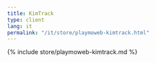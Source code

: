 ```yaml
---
title: KimTrack
type: client
lang: it
permalink: "/it/store/playmoweb-kimtrack.html"
---
```


{% include store/playmoweb-kimtrack.md %}
